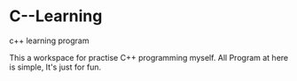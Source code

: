 C--Learning
===========

c++ learning program

This a workspace for practise C++ programming myself.
All Program at here is simple, It's just for fun.
